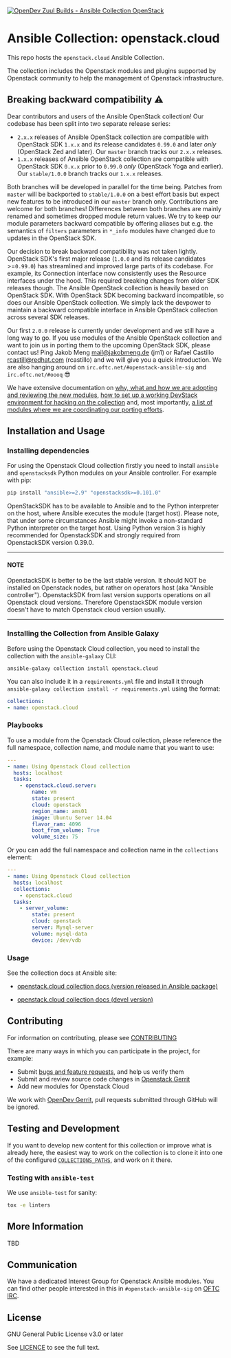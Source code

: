 [![OpenDev Zuul Builds - Ansible Collection OpenStack](https://zuul-ci.org/gated.svg)](http://zuul.opendev.org/t/openstack/builds?project=openstack%2Fansible-collections-openstack#)

# Ansible Collection: openstack.cloud

This repo hosts the `openstack.cloud` Ansible Collection.

The collection includes the Openstack modules and plugins supported by Openstack community to help the management of Openstack infrastructure.

## Breaking backward compatibility :warning:

Dear contributors and users of the Ansible OpenStack collection!
Our codebase has been split into two separate release series:

* `2.x.x` releases of Ansible OpenStack collection are compatible with OpenStack SDK `1.x.x` and its release candidates
  `0.99.0` and later *only* (OpenStack Zed and later). Our `master` branch tracks our `2.x.x` releases.
* `1.x.x` releases of Ansible OpenStack collection are compatible with OpenStack SDK `0.x.x` prior to `0.99.0` *only*
  (OpenStack Yoga and earlier). Our `stable/1.0.0` branch tracks our `1.x.x` releases.

Both branches will be developed in parallel for the time being. Patches from `master` will be backported to
`stable/1.0.0` on a best effort basis but expect new features to be introduced in our `master` branch only.
Contributions are welcome for both branches!
Differences between both branches are mainly renamed and sometimes dropped module return values. We try to keep our
module parameters backward compatible by offering aliases but e.g. the semantics of `filters` parameters in `*_info`
modules have changed due to updates in the OpenStack SDK.

Our decision to break backward compatibility was not taken lightly. OpenStack SDK's first major release (`1.0.0` and its
release candidates >=`0.99.0`) has streamlined and improved large parts of its codebase. For example, its Connection
interface now consistently uses the Resource interfaces under the hood. This required breaking changes from older SDK
releases though. The Ansible OpenStack collection is heavily based on OpenStack SDK. With OpenStack SDK becoming
backward incompatible, so does our Ansible OpenStack collection. We simply lack the devpower to maintain a backward
compatible interface in Ansible OpenStack collection across several SDK releases.

Our first `2.0.0` release is currently under development and we still have a long way to go. If you use modules of the
Ansible OpenStack collection and want to join us in porting them to the upcoming OpenStack SDK, please contact us!
Ping Jakob Meng <mail@jakobmeng.de> (jm1) or Rafael Castillo <rcastill@redhat.com> (rcastillo) and we will give you a
quick introduction. We are also hanging around on `irc.oftc.net/#openstack-ansible-sig` and `irc.oftc.net/#oooq` 😎

We have extensive documentation on [why, what and how we are adopting and reviewing the new modules](
https://hackmd.io/szgyWa5qSUOWw3JJBXLmOQ?view), [how to set up a working DevStack environment for hacking on the
collection](https://hackmd.io/PI10x-iCTBuO09duvpeWgQ?view) and, most importantly, [a list of modules where we are
coordinating our porting efforts](https://hackmd.io/7NtovjRkRn-tKraBXfz9jw?view).

## Installation and Usage

### Installing dependencies

For using the Openstack Cloud collection firstly you need to install `ansible` and `openstacksdk` Python modules on your Ansible controller.
For example with pip:

```bash
pip install "ansible>=2.9" "openstacksdk>=0.101.0"
```

OpenStackSDK has to be available to Ansible and to the Python interpreter on the host, where Ansible executes the module (target host).
Please note, that under some circumstances Ansible might invoke a non-standard Python interpreter on the target host.
Using Python version 3 is highly recommended for OpenstackSDK and strongly required from OpenstackSDK version 0.39.0.

---

#### NOTE

OpenstackSDK is better to be the last stable version. It should NOT be installed on Openstack nodes,
but rather on operators host (aka "Ansible controller"). OpenstackSDK from last version supports
operations on all Openstack cloud versions. Therefore OpenstackSDK module version doesn't have to match
Openstack cloud version usually.

---

### Installing the Collection from Ansible Galaxy

Before using the Openstack Cloud collection, you need to install the collection with the `ansible-galaxy` CLI:

`ansible-galaxy collection install openstack.cloud`

You can also include it in a `requirements.yml` file and install it through `ansible-galaxy collection install -r requirements.yml` using the format:

```yaml
collections:
- name: openstack.cloud
```

### Playbooks

To use a module from the Openstack Cloud collection, please reference the full namespace, collection name, and module name that you want to use:

```yaml
---
- name: Using Openstack Cloud collection
  hosts: localhost
  tasks:
    - openstack.cloud.server:
        name: vm
        state: present
        cloud: openstack
        region_name: ams01
        image: Ubuntu Server 14.04
        flavor_ram: 4096
        boot_from_volume: True
        volume_size: 75
```

Or you can add the full namespace and collection name in the `collections` element:

```yaml
---
- name: Using Openstack Cloud collection
  hosts: localhost
  collections:
    - openstack.cloud
  tasks:
    - server_volume:
        state: present
        cloud: openstack
        server: Mysql-server
        volume: mysql-data
        device: /dev/vdb
```

### Usage

See the collection docs at Ansible site:

* [openstack.cloud collection docs (version released in Ansible package)](https://docs.ansible.com/ansible/latest/collections/openstack/cloud/index.html)

* [openstack.cloud collection docs (devel version)](https://docs.ansible.com/ansible/devel/collections/openstack/cloud/index.html)

## Contributing

For information on contributing, please see [CONTRIBUTING](https://opendev.org/openstack/ansible-collections-openstack/src/branch/master/CONTRIBUTING.rst)

There are many ways in which you can participate in the project, for example:

- Submit [bugs and feature requests](https://storyboard.openstack.org/#!/project/openstack/ansible-collections-openstack), and help us verify them
- Submit and review source code changes in [Openstack Gerrit](https://review.opendev.org/#/q/project:openstack/ansible-collections-openstack)
- Add new modules for Openstack Cloud

We work with [OpenDev Gerrit](https://review.opendev.org/), pull requests submitted through GitHub will be ignored.

## Testing and Development

If you want to develop new content for this collection or improve what is already here, the easiest way to work on the collection is to clone it into one of the configured [`COLLECTIONS_PATHS`](https://docs.ansible.com/ansible/latest/reference_appendices/config.html#collections-paths), and work on it there.

### Testing with `ansible-test`

We use `ansible-test` for sanity:

```bash
tox -e linters
```

## More Information

TBD

## Communication

We have a dedicated Interest Group for Openstack Ansible modules.
You can find other people interested in this in `#openstack-ansible-sig` on [OFTC IRC](https://www.oftc.net/).

## License

GNU General Public License v3.0 or later

See [LICENCE](https://opendev.org/openstack/ansible-collections-openstack/src/branch/master/COPYING) to see the full text.
